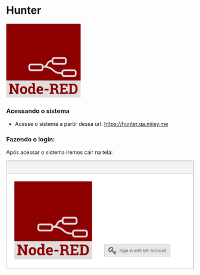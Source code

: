 # Hunter
<img src="img/logo/Node-RED.png" width="200" alt="ME">

### Acessando o sistema
* Acesse o sistema a partir dessa url: https://hunter.qa.miisy.me

### Fazendo o login:
Após acessar o sistema iremos cair na tela:

<img src="img/login/Login-01.png" alt="Login-01">

